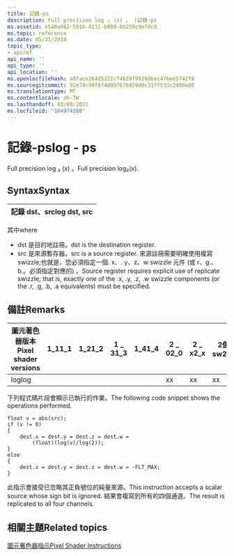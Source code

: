 ```yaml
---
title: 記錄-ps
description: Full precision log ₂ (x) 。 |記錄-ps
ms.assetid: e540a082-5916-4111-b908-bb229c9e7dc8
ms.topic: reference
ms.date: 05/31/2018
topic_type:
- apiref
api_name: ''
api_type: ''
api_location: ''
ms.openlocfilehash: a8face264d5221cf4b39f99260bec476ee5742f0
ms.sourcegitcommit: 92e74c99f8f4d097676959d0c317f533c2400a80
ms.translationtype: MT
ms.contentlocale: zh-TW
ms.lasthandoff: 03/09/2021
ms.locfileid: "104974388"
---
```

# <a name="log---ps"></a><span data-ttu-id="e61f5-104">記錄-ps</span><span class="sxs-lookup"><span data-stu-id="e61f5-104">log - ps</span></span>

<span data-ttu-id="e61f5-105">Full precision log ₂ (x) 。</span><span class="sxs-lookup"><span data-stu-id="e61f5-105">Full precision log₂(x).</span></span>

## <a name="syntax"></a><span data-ttu-id="e61f5-106">Syntax</span><span class="sxs-lookup"><span data-stu-id="e61f5-106">Syntax</span></span>



| <span data-ttu-id="e61f5-107">記錄 dst、src</span><span class="sxs-lookup"><span data-stu-id="e61f5-107">log dst, src</span></span> |
|--------------|



 

<span data-ttu-id="e61f5-108">其中</span><span class="sxs-lookup"><span data-stu-id="e61f5-108">where</span></span>

-   <span data-ttu-id="e61f5-109">dst 是目的地註冊。</span><span class="sxs-lookup"><span data-stu-id="e61f5-109">dst is the destination register.</span></span>
-   <span data-ttu-id="e61f5-110">src 是來源暫存器。</span><span class="sxs-lookup"><span data-stu-id="e61f5-110">src is a source register.</span></span> <span data-ttu-id="e61f5-111">來源註冊需要明確使用複寫 swizzle;也就是，您必須指定一個. x、. y、z、w swizzle 元件 (或 r、g.、b.。必須指定對應的) 。</span><span class="sxs-lookup"><span data-stu-id="e61f5-111">Source register requires explicit use of replicate swizzle; that is, exactly one of the .x, .y, .z, .w swizzle components (or the .r, .g, .b, .a equivalents) must be specified.</span></span>

## <a name="remarks"></a><span data-ttu-id="e61f5-112">備註</span><span class="sxs-lookup"><span data-stu-id="e61f5-112">Remarks</span></span>



| <span data-ttu-id="e61f5-113">圖元著色器版本</span><span class="sxs-lookup"><span data-stu-id="e61f5-113">Pixel shader versions</span></span> | <span data-ttu-id="e61f5-114">1\_1</span><span class="sxs-lookup"><span data-stu-id="e61f5-114">1\_1</span></span> | <span data-ttu-id="e61f5-115">1\_2</span><span class="sxs-lookup"><span data-stu-id="e61f5-115">1\_2</span></span> | <span data-ttu-id="e61f5-116">1 \_ 3</span><span class="sxs-lookup"><span data-stu-id="e61f5-116">1\_3</span></span> | <span data-ttu-id="e61f5-117">1\_4</span><span class="sxs-lookup"><span data-stu-id="e61f5-117">1\_4</span></span> | <span data-ttu-id="e61f5-118">2 \_ 0</span><span class="sxs-lookup"><span data-stu-id="e61f5-118">2\_0</span></span> | <span data-ttu-id="e61f5-119">2 \_ x</span><span class="sxs-lookup"><span data-stu-id="e61f5-119">2\_x</span></span> | <span data-ttu-id="e61f5-120">2個 \_ sw</span><span class="sxs-lookup"><span data-stu-id="e61f5-120">2\_sw</span></span> | <span data-ttu-id="e61f5-121">3 \_ 0</span><span class="sxs-lookup"><span data-stu-id="e61f5-121">3\_0</span></span> | <span data-ttu-id="e61f5-122">3個 \_ sw</span><span class="sxs-lookup"><span data-stu-id="e61f5-122">3\_sw</span></span> |
|-----------------------|------|------|------|------|------|------|-------|------|-------|
| <span data-ttu-id="e61f5-123">log</span><span class="sxs-lookup"><span data-stu-id="e61f5-123">log</span></span>                   |      |      |      |      | <span data-ttu-id="e61f5-124">x</span><span class="sxs-lookup"><span data-stu-id="e61f5-124">x</span></span>    | <span data-ttu-id="e61f5-125">x</span><span class="sxs-lookup"><span data-stu-id="e61f5-125">x</span></span>    | <span data-ttu-id="e61f5-126">x</span><span class="sxs-lookup"><span data-stu-id="e61f5-126">x</span></span>     | <span data-ttu-id="e61f5-127">x</span><span class="sxs-lookup"><span data-stu-id="e61f5-127">x</span></span>    | <span data-ttu-id="e61f5-128">x</span><span class="sxs-lookup"><span data-stu-id="e61f5-128">x</span></span>     |



 

<span data-ttu-id="e61f5-129">下列程式碼片段會顯示已執行的作業。</span><span class="sxs-lookup"><span data-stu-id="e61f5-129">The following code snippet shows the operations performed.</span></span>


```
float v = abs(src);
if (v != 0)
{
    dest.x = dest.y = dest.z = dest.w = 
        (float)(log(v)/log(2));  
}
else
{
    dest.x = dest.y = dest.z = dest.w = -FLT_MAX;
}
```



<span data-ttu-id="e61f5-130">此指示會接受已忽略其正負號位的純量來源。</span><span class="sxs-lookup"><span data-stu-id="e61f5-130">This instruction accepts a scalar source whose sign bit is ignored.</span></span> <span data-ttu-id="e61f5-131">結果會複寫到所有的四個通道。</span><span class="sxs-lookup"><span data-stu-id="e61f5-131">The result is replicated to all four channels.</span></span>

## <a name="related-topics"></a><span data-ttu-id="e61f5-132">相關主題</span><span class="sxs-lookup"><span data-stu-id="e61f5-132">Related topics</span></span>

<dl> <dt>

[<span data-ttu-id="e61f5-133">圖元著色器指示</span><span class="sxs-lookup"><span data-stu-id="e61f5-133">Pixel Shader Instructions</span></span>](dx9-graphics-reference-asm-ps-instructions.md)
</dt> </dl>

 

 




